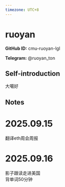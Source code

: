 ```yaml
---
timezone: UTC+8
---
```


# ruoyan

**GitHub ID:** cmu-ruoyan-lgl

**Telegram:** @ruoyan_ton

## Self-introduction

大噶好

## Notes
<!-- Content_START -->
# 2025.09.15
<!-- DAILY_CHECKIN_2025-09-15_START -->
翻译eth周会周报
<!-- DAILY_CHECKIN_2025-09-15_END -->


# 2025.09.16
<!-- DAILY_CHECKIN_2025-09-16_START -->
影子跟读走进美国  
背单词50分钟
<!-- DAILY_CHECKIN_2025-09-16_END -->
<!-- Content_END -->
